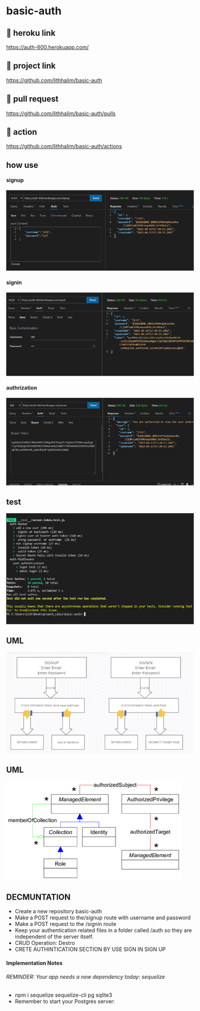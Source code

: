 # basic-auth

## 🚀 heroku link 
https://auth-600.herokuapp.com/
## 🚀 project link
https://github.com/lithhalim/basic-auth
## 🚀 pull request
https://github.com/lithhalim/basic-auth/pulls
## 🚀 action
https://github.com/lithhalim/basic-auth/actions

## how use
#### signup
![](./assest/signup3.png)
#### signin
![](./assest/signin3.png)
#### authrization
![](./assest/secret3.png)

## test 
![](./assest/test%201.png)

## UML 
![](./assest/uml.png)
## UML 
![](./assest/uml%20authrization.png)


## DECMUNTATION

- Create a new repository basic-auth
- Make a POST request to the/signup route with username and password
- Make a POST request to the /signin route
- Keep your authentication related files in a folder called /auth so they are independent of the server itself.
- CRUD Operation: Destro
- CRETE AUTHINTICATION SECTION BY USE SIGN IN SIGN UP 

#### Implementation Notes
 ###### REMINDER: Your app needs a new dependency today: sequelize
 - npm i sequelize sequelize-cli pg sqlite3
 - Remember to start your Postgres server:

